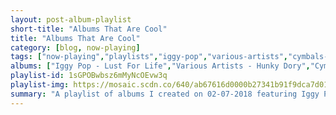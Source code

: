 ```yaml
---
layout: post-album-playlist
short-title: "Albums That Are Cool"
title: "Albums That Are Cool"
category: [blog, now-playing]
tags: ["now-playing","playlists","iggy-pop","various-artists","cymbals-eat-guitars","queens-of-the-stone-age","the-m's","the-black-keys","the-black-keys","james-brown","various-artists","white-lies","surfer-blood","the-doors","devo","devo","devo","the-hollies","the-hollies","the-hollies","the-hollies","the-hollies","the-hollies","the-hollies","the-hollies","the-hollies","the-hollies","the-hollies","the-animals","arcade-fire","elefant","talking-heads","parquet-courts","franz-ferdinand","pavement","foster-the-people"]
albums: ["Iggy Pop - Lust For Life","Various Artists - Hunky Dory","Cymbals Eat Guitars - LOSE","Queens of the Stone Age - ...Like Clockwork","The M's - The M's","The Black Keys - The Moan","The Black Keys - The Big Come Up","James Brown - It's A Mother","Various Artists - Wolf","White Lies - Friends (Deluxe Version)","Surfer Blood - Snowdonia","The Doors - Morrison Hotel","DEVO - Q: Are We Not Men? A: We Are Devo!","DEVO - New Traditionalists (2010 Remaster; Deluxe Edition)","DEVO - Freedom of Choice (2009 Remaster; Deluxe Edition)","The Hollies - The Best of the Hollies","The Hollies - Stay With the Hollies","The Hollies - The Hollies at Abbey Road 1963-1966","The Hollies - Would You Believe?","The Hollies - 20 Golden Greats","The Hollies - The Clarke, Hicks & Nash Years (The Complete Hollies April 1963 - October 1968)","The Hollies - Hollies / Would You Believe?","The Hollies - The Albums Collection","The Hollies - Stay With the Hollies","The Hollies - 28 As and Bs","The Hollies - Stay With the Hollies","The Animals - The Best Of The Animals","Arcade Fire - Reflektor (Deluxe)","Elefant - Sunlight Makes Me Paranoid","Talking Heads - Stop Making Sense","Parquet Courts - Light Up Gold + Tally All The Things That You Broke","Franz Ferdinand - Franz Ferdinand","Pavement - Brighten the Corners","Foster The People - Sacred Hearts Club"]
playlist-id: 1sGPOBwbsz6mMyNcOEvw3q
playlist-img: https://mosaic.scdn.co/640/ab67616d0000b27341b91f9dca7d01b1381834d4ab67616d0000b2734aa5f679427e35409a06f225ab67616d0000b273c657af8d545b4dcf432ace76ab67616d0000b273eee7c041844e45dd76469fa0
summary: "A playlist of albums I created on 02-07-2018 featuring Iggy Pop, Various Artists, Cymbals Eat Guitars, Queens of the Stone Age, The M's, The Black Keys, The Black Keys, James Brown, Various Artists, White Lies, Surfer Blood, The Doors, DEVO, DEVO, DEVO, The Hollies, The Hollies, The Hollies, The Hollies, The Hollies, The Hollies, The Hollies, The Hollies, The Hollies, The Hollies, The Hollies, The Animals, Arcade Fire, Elefant, Talking Heads, Parquet Courts, Franz Ferdinand, Pavement, and Foster The People"
---
```

